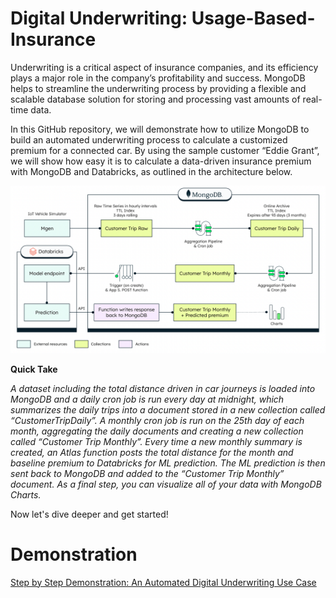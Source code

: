 # Digital Underwriting: Usage-Based-Insurance

Underwriting is a critical aspect of insurance companies, and its efficiency plays a major role in the company’s profitability and success. MongoDB helps to streamline the underwriting process by providing a flexible and scalable database solution for storing and processing vast amounts of real-time data. 

In this GitHub repository, we will demonstrate how to utilize MongoDB to build an automated underwriting process to calculate a customized premium for a connected car. By using the sample customer “Eddie Grant”, we will show how easy it is to calculate a data-driven insurance premium with MongoDB and Databricks, as outlined in the architecture below. 

![image](var/InsuranceGitHub/Figure1.png)

**Quick Take**

*A dataset including the total distance driven in car journeys is loaded into MongoDB and a daily cron job is run every day at midnight, which summarizes the daily trips into a document stored in a new collection called “CustomerTripDaily”. A monthly cron job is run on the 25th day of each month, aggregating the daily documents and creating a new collection called “Customer Trip Monthly”. Every time a new monthly summary is created, an Atlas function posts the total distance for the month and baseline premium to Databricks for ML prediction. The ML prediction is then sent back to MongoDB and added to the “Customer Trip Monthly” document. As a final step, you can visualize all of your data with MongoDB Charts.*

Now let's dive deeper and get started!

# Demonstration
[Step by Step Demonstration: An Automated Digital Underwriting Use Case](var/StepbyStep.md)
